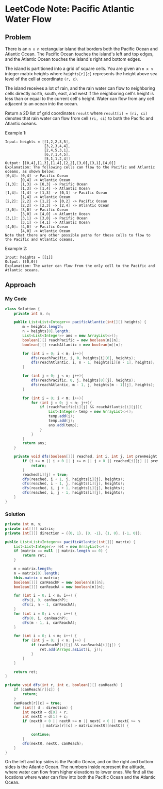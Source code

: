 # LeetCode Note: Pacific Atlantic Water Flow

## Problem 

There is an `m x n` rectangular island that borders both the Pacific Ocean and Atlantic Ocean. The Pacific Ocean touches the island's left and top edges, and the Atlantic Ocean touches the island's right and bottom edges.

The island is partitioned into a grid of square cells. You are given an `m x n` integer matrix heights where `heights[r][c]` represents the height above sea level of the cell at coordinate `(r, c)`.

The island receives a lot of rain, and the rain water can flow to neighboring cells directly north, south, east, and west if the neighboring cell's height is less than or equal to the current cell's height. Water can flow from any cell adjacent to an ocean into the ocean.

Return a 2D list of grid coordinates `result` where `result[i] = [ri, ci]` denotes that rain water can flow from cell `(ri, ci)` to both the Pacific and Atlantic oceans.




Example 1:
```
Input: heights = [[1,2,2,3,5],
                  [3,2,3,4,4],
                  [2,4,5,3,1],
                  [6,7,1,4,5],
                  [5,1,1,2,4]]
Output: [[0,4],[1,3],[1,4],[2,2],[3,0],[3,1],[4,0]]
Explanation: The following cells can flow to the Pacific and Atlantic oceans, as shown below:
[0,4]: [0,4] -> Pacific Ocean 
       [0,4] -> Atlantic Ocean
[1,3]: [1,3] -> [0,3] -> Pacific Ocean 
       [1,3] -> [1,4] -> Atlantic Ocean
[1,4]: [1,4] -> [1,3] -> [0,3] -> Pacific Ocean 
       [1,4] -> Atlantic Ocean
[2,2]: [2,2] -> [1,2] -> [0,2] -> Pacific Ocean 
       [2,2] -> [2,3] -> [2,4] -> Atlantic Ocean
[3,0]: [3,0] -> Pacific Ocean 
       [3,0] -> [4,0] -> Atlantic Ocean
[3,1]: [3,1] -> [3,0] -> Pacific Ocean 
       [3,1] -> [4,1] -> Atlantic Ocean
[4,0]: [4,0] -> Pacific Ocean 
       [4,0] -> Atlantic Ocean
Note that there are other possible paths for these cells to flow to the Pacific and Atlantic oceans.
```

Example 2:
```
Input: heights = [[1]]
Output: [[0,0]]
Explanation: The water can flow from the only cell to the Pacific and Atlantic oceans.
```


## Approach

### My Code

```java
class Solution {
    private int m, n;

    public List<List<Integer>> pacificAtlantic(int[][] heights) {
        m = heights.length;
        n = heights[0].length;
        List<List<Integer>> ans = new ArrayList<>();
        boolean[][] reachPacific = new boolean[m][n];
        boolean[][] reachAtlantic = new boolean[m][n];

        for (int i = 0; i < m; i++){
            dfs(reachPacific, i, 0, heights[i][0], heights);
            dfs(reachAtlantic, i, n - 1, heights[i][n - 1], heights);
        }

        for (int j = 0; j < n; j++){
            dfs(reachPacific, 0, j, heights[0][j], heights);
            dfs(reachAtlantic, m - 1, j, heights[m - 1][j], heights);
        }

        for (int i = 0; i < m; i++){
            for (int j = 0; j < n; j++){
                if (reachPacific[i][j] && reachAtlantic[i][j]){
                    List<Integer> temp = new ArrayList<>();
                    temp.add(i);
                    temp.add(j);
                    ans.add(temp);
                }
            }
        }
        return ans;
    }

    private void dfs(boolean[][] reached, int i, int j, int prevHeight, int[][] heights){
        if (i >= m || i < 0 || j >= n || j < 0 || reached[i][j] || prevHeight > heights[i][j]){
            return;
        }
        reached[i][j] = true;
        dfs(reached, i + 1, j, heights[i][j], heights);
        dfs(reached, i - 1, j, heights[i][j], heights);
        dfs(reached, i, j + 1, heights[i][j], heights);
        dfs(reached, i, j - 1, heights[i][j], heights);
    }
}
```

### Solution

```java
private int m, n;
private int[][] matrix;
private int[][] direction = {{0, 1}, {0, -1}, {1, 0}, {-1, 0}};

public List<List<Integer>> pacificAtlantic(int[][] matrix) {
    List<List<Integer>> ret = new ArrayList<>();
    if (matrix == null || matrix.length == 0) {
        return ret;
    }

    m = matrix.length;
    n = matrix[0].length;
    this.matrix = matrix;
    boolean[][] canReachP = new boolean[m][n];
    boolean[][] canReachA = new boolean[m][n];

    for (int i = 0; i < m; i++) {
        dfs(i, 0, canReachP);
        dfs(i, n - 1, canReachA);
    }
    for (int i = 0; i < n; i++) {
        dfs(0, i, canReachP);
        dfs(m - 1, i, canReachA);
    }

    for (int i = 0; i < m; i++) {
        for (int j = 0; j < n; j++) {
            if (canReachP[i][j] && canReachA[i][j]) {
                ret.add(Arrays.asList(i, j));
            }
        }
    }

    return ret;
}

private void dfs(int r, int c, boolean[][] canReach) {
    if (canReach[r][c]) {
        return;
    }
    canReach[r][c] = true;
    for (int[] d : direction) {
        int nextR = d[0] + r;
        int nextC = d[1] + c;
        if (nextR < 0 || nextR >= m || nextC < 0 || nextC >= n
                || matrix[r][c] > matrix[nextR][nextC]) {

            continue;
        }
        dfs(nextR, nextC, canReach);
    }
}
```

On the left and top sides is the Pacific Ocean, and on the right and bottom sides is the Atlantic Ocean. The numbers inside represent the altitude, where water can flow from higher elevations to lower ones. We find all the locations where water can flow into both the Pacific Ocean and the Atlantic Ocean.
